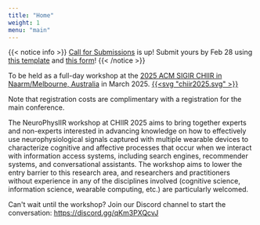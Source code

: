 ```yaml
---
title: "Home"
weight: 1
menu: "main"
---
```

{{< notice info >}}
[Call for Submissions](./submissions) is up! Submit yours by Feb 28 using [this template](https://bit.ly/NeuroPhysIIR_template) and [this form](https://bit.ly/NeuroPhysIIR_form)! 
{{< /notice >}}


To be held as a full-day workshop at the [2025 ACM SIGIR CHIIR in Naarm/Melbourne, Australia](https://chiir2025.github.io/) in March 2025. 
[{{<svg "chiir2025.svg" >}}](https://chiir2025.github.io/)

Note that registration costs are complimentary with a registration for the main conference.

The NeuroPhysIIR workshop at CHIIR 2025 aims to bring together experts and non-experts interested in advancing knowledge on how to effectively use neurophysiological signals captured with multiple wearable devices to characterize cognitive and affective processes that occur when we interact with information access systems, including search engines, recommender systems, and conversational assistants. The workshop aims to lower the entry barrier to this research area, and researchers and practitioners without experience in any of the disciplines involved (cognitive science, information science, wearable computing, etc.) are particularly welcomed.


Can't wait until the workshop? Join our Discord channel to start the conversation: https://discord.gg/qKm3PXQcvJ

